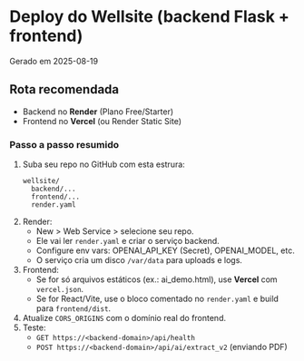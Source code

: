 
# Deploy do Wellsite (backend Flask + frontend)

Gerado em 2025-08-19

## Rota recomendada
- Backend no **Render** (Plano Free/Starter)
- Frontend no **Vercel** (ou Render Static Site)

### Passo a passo resumido
1) Suba seu repo no GitHub com esta estrura:
   ```
   wellsite/
     backend/...
     frontend/...
     render.yaml
   ```
2) Render:
   - New > Web Service > selecione seu repo.
   - Ele vai ler `render.yaml` e criar o serviço backend.
   - Configure env vars: OPENAI_API_KEY (Secret), OPENAI_MODEL, etc.
   - O serviço cria um disco `/var/data` para uploads e logs.
3) Frontend:
   - Se for só arquivos estáticos (ex.: ai_demo.html), use **Vercel** com `vercel.json`.
   - Se for React/Vite, use o bloco comentado no `render.yaml` e build para `frontend/dist`.
4) Atualize `CORS_ORIGINS` com o domínio real do frontend.
5) Teste:
   - `GET https://<backend-domain>/api/health`
   - `POST https://<backend-domain>/api/ai/extract_v2` (enviando PDF)
